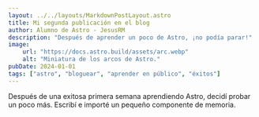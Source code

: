 ```yaml
---
layout: ../../layouts/MarkdownPostLayout.astro
title: Mi segunda publicación en el blog
author: Alumno de Astro - JesusRM
description: "Después de aprender un poco de Astro, ¡no podía parar!"
image:
    url: "https://docs.astro.build/assets/arc.webp"
    alt: "Miniatura de los arcos de Astro."
pubDate: 2024-01-01
tags: ["astro", "bloguear", "aprender en público", "éxitos"]
---
```


Después de una exitosa primera semana aprendiendo Astro, decidí probar un poco más. Escribí e importé un pequeño componente de memoria.